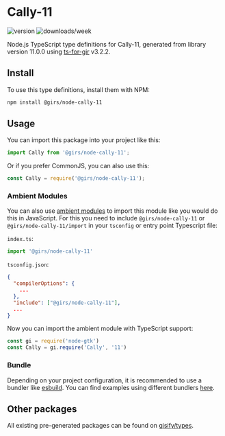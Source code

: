 
# Cally-11

![version](https://img.shields.io/npm/v/@girs/node-cally-11)
![downloads/week](https://img.shields.io/npm/dw/@girs/node-cally-11)


Node.js TypeScript type definitions for Cally-11, generated from library version 11.0.0 using [ts-for-gir](https://github.com/gjsify/ts-for-gir) v3.2.2.


## Install

To use this type definitions, install them with NPM:
```bash
npm install @girs/node-cally-11
```

## Usage

You can import this package into your project like this:
```ts
import Cally from '@girs/node-cally-11';
```

Or if you prefer CommonJS, you can also use this:
```ts
const Cally = require('@girs/node-cally-11');
```

### Ambient Modules

You can also use [ambient modules](https://github.com/gjsify/ts-for-gir/tree/main/packages/cli#ambient-modules) to import this module like you would do this in JavaScript.
For this you need to include `@girs/node-cally-11` or `@girs/node-cally-11/import` in your `tsconfig` or entry point Typescript file:

`index.ts`:
```ts
import '@girs/node-cally-11'
```

`tsconfig.json`:
```json
{
  "compilerOptions": {
    ...
  },
  "include": ["@girs/node-cally-11"],
  ...
}
```

Now you can import the ambient module with TypeScript support: 

```ts
const gi = require('node-gtk')
const Cally = gi.require('Cally', '11')
```


### Bundle

Depending on your project configuration, it is recommended to use a bundler like [esbuild](https://esbuild.github.io/). You can find examples using different bundlers [here](https://github.com/gjsify/ts-for-gir/tree/main/examples).

## Other packages

All existing pre-generated packages can be found on [gjsify/types](https://github.com/gjsify/types).

